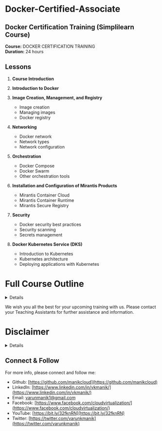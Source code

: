 # Docker-Certified-Associate
## Docker Certification Training (Simplilearn Course)

**Course:** DOCKER CERTIFICATION TRAINING\
**Duration:** 24 hours

## Lessons

1. **Course Introduction**

2. **Introduction to Docker**

3. **Image Creation, Management, and Registry**
   - Image creation
   - Managing images
   - Docker registry

4. **Networking**
   - Docker network
   - Network types
   - Network configuration

5. **Orchestration**
   - Docker Compose
   - Docker Swarm
   - Other orchestration tools

6. **Installation and Configuration of Mirantis Products**
   - Mirantis Container Cloud
   - Mirantis Container Runtime
   - Mirantis Secure Registry

7. **Security**
   - Docker security best practices
   - Security scanning
   - Secrets management

8. **Docker Kubernetes Service (DKS)**
   - Introduction to Kubernetes
   - Kubernetes architecture
   - Deploying applications with Kubernetes


# Full Course Outline
<details>

## 1: Course Introduction

    1. What Is Docker?
    2. Features of Docker
    3. Virtual Machine vs. Docker
    4. Industries Using Docker
    5. Exam Information
    6. Examination Format
    7. Course Outline
    8. Course Outcome
    9. Course Components
    10. Customer Support

## 2: Introduction to Docker

    1. Docker Introduction
    2. Docker Engine
    3. Docker Properties
    4. Installation of Docker Community Edition
    5. Assisted practice: Install, Upgrade, and Uninstall Docker CE for Linux
    6. Assisted practice: Configure Docker Daemon to Start on Boot
    7. Docker: Architecture
    8. Assisted Practice: Images and Containers
    9. Knowledge Check

## 3: Image Creation, Management, and Registry

    1. Images
    2. Containers
    3. Service
    4. Overview and Instructions
    5. Assisted Practice: Create a Docker Image
    6. Layers of Images
    7. Flattening
    8. Docker Commit
    9. Tag an Image
    10. Assisted Practice: Image Tagging
    11. Filter and Format
    12. Basic Commands
    13. The copy-on-write (COW) Strategy
    14. Registry
    15. Repositories
    16. Private Repositories
    17. Docker Push, Content Trust, and Pull
    18. Assisted Practice: Deploy a registry
    19. Assisted Practice: Configure a registry
    20. Assisted Practice: Log in to a registry
    21. Assisted Practice: Push an Image to Docker Hub
    22. Assisted Practice: Push an image to a registry
    23. Prune Images and Containers
    24. Assisted Practice: Inspect, Remove and Prune Images
    25. Assisted Practice: Pull and Delete an Image
    26. Knowledge Check

## 4: Networking

    1. Network Architecture
    2. Bridge networks
    3. Assisted Practice: Create a Bridge Network
    4. Assisted Practice: Create a User-Defined Bridge Network
    5. Host networking
    6. Assisted practice: Create a Host Network
    7. Overlay networks
    8. Macvlan networks
    9. Assisted practice: Create Macvlan networks
    10. None Network
    11. Prune Network
    12. Container networking model
    13. Container Networking
    14. Use Cases of Network Drivers
    15. Identifying Ports
    16. Publishing Ports
    17. Assisted Practice: Publishing Ports
    18. Traffic
    19. Assisted Practice: Configure Docker to Use External DNS
    20. Docker Link
    21. Knowledge Check


## 5: Orchestration

    1. Container: Overview
    2. Services and types (replicated and global)
    3. Tasks
    4. Swarm
    5. Nodes 
    6. Manager nodes
    7. Worker nodes
    8. Assisted practice: Set Up Swarm Cluster with Manager and Worker Nodes
    9. Assisted practice: Join nodes to swarm
    10. Assisted Practice: Create Replicated and Global Services
    11. Assisted practice: Running Container vs. Running Service
    12. Assisted practice: Create Overlay networks
    13. Assisted practice: Deploy a Service on an Overlay Network
    14. Assisted practice: Run a Container into a Running Service under Swarm
    15. Assisted practice: Demonstrate Locking in Swarm Cluster
    16. Drain swarm node
    17. Assisted practice: Draining the swarm node
    18. Docker Inspect
    19. Assisted practice: Inspect a service on swarm
    20. Compose
    21. Compose: Configuration
    22. Docker stack deploy
    23. Assisted practice: Convert an Application Deployment into a Stack
    24. Manipulate services in stack
    25. Scaling
    26. Assisted practice: Increase the Number of Replicas
    27. Persistent Storage
    28. Volumes
    29. Bind Mounts
    30. tmpfs Mounts
    31. Assisted practice: Mount Volumes via Swarm Services
    32. Assisted Practice: Demonstrate How to Use Storage Across Cluster Nodes
    33. Prune Volumes
    34. Docker Storage Drivers
    35. DeviceMapper
    36. Devicemapper Workflow
    37. Devicemapper and Docker Performance
    38. Assisted Practice: Select Storage Driver and Configure Device Mapper
    39. Graph Driver
    40. Labels
    41. Assisted practice: Apply Node Labels, Inspect the Labels, and Filter Swarm Nodes by Labels
    42. Quorum of managers
    43. Fault Tolerance
    44. Loss of Quorum
    45. Quorum Recovery
    46. Templates
    47. Assisted practice: Usage of Templates
    48. Logs
    49. Accessing Logs
    50. Troubleshooting Services
    51. Debugging
    52. Assisted practice: Troubleshoot a Service that Is Unable to Deploy
    53. Logging Drivers
    54. Configure Logging Drivers
    55. Assisted Practice: Logging Drivers
    56. Network Troubleshooting
    57. Assisted Practice: Troubleshooting container networking
    58. Backup: Swarm
    59. Backup: Restore
    60. Assisted Practice: Set up a Backup Schedule
    61. Swarm Disaster Recovery
    62. Knowledge Check
    63. LEP1: Containerizing Legacy Application
    64. LEP2: Creating a Docker Image and Creating a Replicated Service on Swarm Cluster

## 6: Installation and Configuration of Mirantis Products

    1. Mirantis Products: Overview
    2. Introduction to Mirantis Container Runtime
    3. Features of MCR
    4. Installation Requirements
    5. Installation Methods
    6. Uninstall MCR
    7. Introduction to Mirantis Kubernetes Engine
    8. Features of MKE
    9. Orchestration
    10. MKE Architecture
    11. Interaction with MKE
    12. Installation Requirements
    13. Install MKE
    14. Uninstall MKE
    15. Mirantis Launchpad: Overview
    16. Mirantis Launchpad: Installation
    17. Assisted Practice: Install Mirantis Launchpad CLI
    18. Uninstall Launchpad
    19. Upgrade Launchpad
    20. Joining Manager Nodes
    21. High Availability
    22. Load Balancing on MKE
    23. Load Balancing MKE and MSR
    24. Configuring Load Balancer
    25. Deploying Load Balancer
    26. Deploy
    26. Deploy Swarm Service Using MKE
    27. Access Control
    28. Grant
    29. Subject
    30. Assisted Practice: Create and Manage Teams and Users
    31. Role
    32. Built-in Roles
    33. Create a Custom Role
    34. Resource Collection
    35. Create a Grant
    36. Create a Kubernetes Grant
    37. Create a Swarm Grant
    38. Service Deployment
    39. Grant Composition
    40. Introduction to Mirantis Secure Registry
    41. Feature of MSR
    42. MSR Architecture
    43. MSR Components
    44. Networks
    45. Volumes
    46. Image Storage
    47. Installation Requirements
    48. Assisted Practice: Install Mirantis Secure Registry
    49. Post-Installation
    50. Uninstall MSR
    51. High Availability
    52. MSR Failure Tolerance
    53. Sizing MSR Installation
    54. Add Replicas
    55. Remove Replicas
    56. Load Balancer
    57. Configure Load Balancer
    58. Health Check of Replicas
    59. Load Balancer: Configuration and Deployment
    60. MKE: Backup
    61. MKE: Restore
    62. MSR: Backup
    63. MSR: Restore
    64. MKE Disaster Recovery
    65. MSR Disaster Recovery
    66. Knowledge Check
    67. LEP3: Creating a Grant with Custom Roles

## 7. Security

    1. Docker Security
    2. Default Engine Security
    3. Namespace
    4. Control Groups
    5. Docker Daemon Attack Surface
    6. Linux Kernel Capabilities
    7. Docker Content Trust
    8. Docker Content Trust Signature Verification
    9. Sign an Image
    10. Sign Images that MKE Can Trust
    11. Vulnerabilities
    12. Scan Images for Vulnerabilities
    13. MKE Client Bundle
    14. Integrate MKE with LDAP
    15. Configure the LDAP Integration
    16. LDAP Enabled
    17. LDAP Server
    18. LDAP User Search Configurations
    19. LDAP Test Login
    20. LDAP Sync Configuration
    21. Revoke User Access
    22. Data Synced from an Organization’s LDAP Directory
    23. Assisted Practice: Create MKE Client Bundles
    24. External Certificates with MKE
    25. External Certificates with MSR
    26. Configuration of Certificates
    27. Swarm Security
    28. Roles
    29. Secrets
    30. How Docker Manages Secrets
    31. Docker Secret Commands
    32. Knowledge Check

## 8. Docker Kubernetes Service (DKS)

### Kubernetes: Overview
    1. Introduction to Kubernetes
    2. Kubernetes Cluster
    3. Kubernetes Architecture

### Kubernetes CLI
    4. Kubernetes CLI
    5. kubectl Commands for Docker
    6. Assisted Practice: Access Kubernetes Cluster from Docker CLI

### Kubernetes Orchestration for Docker Enterprise
    7. Docker Kubernetes Service
    8. Kubernetes Orchestration for Docker Enterprise
    9. Security Features
    10. Kubernetes Orchestration in UCP

### Routing traffic to Kubernetes Pods
    11. Kubernetes Service
    12. Assisted Practice: Create a Service to Route Traffic From Frontend to Backend Pods
    13. Kubernetes ServiceTypes
    14. Kubernetes Networking Model

### Persistent Storage to Kubernetes
    15. Persistent Volumes
    16. Assisted Practice: Configure a Pod to Use a PersistentVolume for Storage
    17. Container Storage Interface
    18. Storage Classes

### Deployments and Configurations
    19. ReplicaSets
    20. Workload Deployments
    21. Configurations
    22. Assisted Practice: Create a ConfigMap and Secret for a Pod

### RBAC (Role-Based Access)
    23. Kubernetes grants
    24. RBAC Authorization


### Course-end Assessment Instructions
    25. Course-end Assessment Instructions
    26. Knowledge Check


</details>


We wish you all the best for your upcoming training with us.
Please contact your Teaching Assistants for further assistance and information.



# Disclaimer
<details>

Please note that the entire repository is owned and maintained by [Varun Kumar Manik](https://www.linkedin.com/in/vkmanik/). While every effort has been made to ensure the accuracy and reliability of the information and resources provided in this repository, Varun Kumar Manik takes full responsibility for any errors or inaccuracies that may be present.

Simplilearn is not responsible for the content or materials provided in this repository and disclaims all liability for any issues, misunderstandings, or claims that may arise from the use of the information or materials provided. By using this repository, you acknowledge that Varun Kumar Manik is solely accountable for its content, and you agree to hold Simplilearn harmless from any claims or liabilities that may arise as a result of your use or reliance on the information provided herein.

It is important to understand that this repository contains educational materials for a training course, and users are expected to apply their own judgment and discretion when utilizing the provided resources. Neither Varun Kumar Manik nor Simplilearn can guarantee specific results or outcomes from following the materials in this repository.

</details>

## Connect & Follow

For more info, please connect and follow me:

- Github: [https://github.com/manikcloud](https://github.com/manikcloud)
- LinkedIn: [https://www.linkedin.com/in/vkmanik/](https://www.linkedin.com/in/vkmanik/)
- Email: [varunmanik1@gmail.com](mailto:varunmanik1@gmail.com)
- Facebook: [https://www.facebook.com/cloudvirtualization/](https://www.facebook.com/cloudvirtualization/)
- YouTube: [https://bit.ly/32fknRN](https://bit.ly/32fknRN)
- Twitter: [https://twitter.com/varunkmanik](https://twitter.com/varunkmanik)
